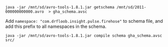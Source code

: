 `java -jar /mnt/sd/avro-tools-1.8.1.jar getschema /mnt/sd/2011-000000000000.avro  > gha_schema.avsc`

Add `namespace: "com.drfloob.insight.pulse.firehose"` to schema file, and add this prefix to all 
namespaces in the schema.

`java -jar /mnt/sd/avro-tools-1.8.1.jar compile schema gha_schema.avsc src/`

